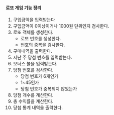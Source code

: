 #### 로또 게임 기능 정리

1. 구입금액을 입력받는다
2. 구입금액이 0이상이거나 1000원 단위인지 검사한다.
3. 로또 객체를 생성한다.
   - 로또 번호를 생성한다.
   - 번호의 중복을 검사한다.
4. 구매내역을 출력한다.
5. 지난 주 당첨 번호를 입력받는다.
6. 보너스 볼을 입력받는다.
7. 당첨 번호를 검사한다.
   - 당첨 번호가 6개인가
   - 1~45인가
   - 당첨 번호가 중복되지 않았는가
8. 당첨 개수를 계산한다.
9. 총 수익률을 계산한다.
10. 당첨 통계 내역을 출력한다.